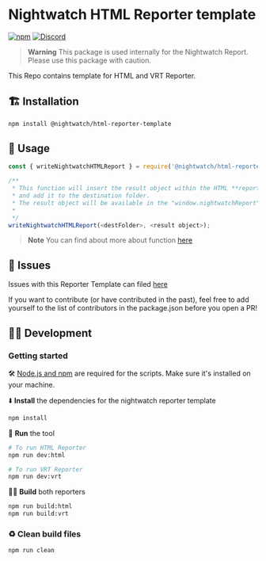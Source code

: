# Nightwatch HTML Reporter template

[![npm][npm-badge]][npm]
[![Discord][discord-badge]][discord]

> **Warning**
> This package is used internally for the Nightwatch Report. Please use this package with caution.

This Repo contains template for HTML and VRT Reporter.

## 🏗 Installation

```sh
npm install @nightwatch/html-reporter-template
```

## 🚀 Usage

```javascript
const { writeNightwatchHTMLReport } = require('@nightwatch/html-reporter-template');;

/**
 * This function will insert the result object within the HTML **reporter** 
 * and add it to the destination folder.
 * The result object will be available in the "window.nightwatchReport" variable.
 * 
 */
writeNightwatchHTMLReport(<destFolder>, <result object>);
```

> **Note**
> You can find about more about function [here](docs/README.md)

## 🐛 Issues

Issues with this Reporter Template can filed [here](https://github.com/nightwatchjs/html-reporter/issues)

If you want to contribute (or have contributed in the past), feel free to add yourself to the list of contributors in the package.json before you open a PR!


## 👨‍💻 Development

### Getting started

🛠️ [Node.js and npm](https://docs.npmjs.com/downloading-and-installing-node-js-and-npm) are required for the scripts. Make sure it's installed on your machine.

⬇️ **Install** the dependencies for the nightwatch reporter template

```bash
npm install
```

🏃 **Run** the tool

```bash
# To run HTML Reporter
npm run dev:html

# To run VRT Reporter
npm run dev:vrt
```

👷‍♂️ **Build** both reporters

```bash
npm run build:html
npm run build:vrt
```

### ♻️ Clean build files

```bash
npm run clean
```


[npm-badge]: https://img.shields.io/npm/v/@nightwatch/html-reporter-template.svg
[npm]: https://www.npmjs.com/package/@nightwatch/html-reporter-template
[discord-badge]: https://img.shields.io/discord/618399631038218240.svg?color=7389D8&labelColor=6A7EC2&logo=discord&logoColor=ffffff&style=flat-square
[discord]: https://discord.gg/SN8Da2X
